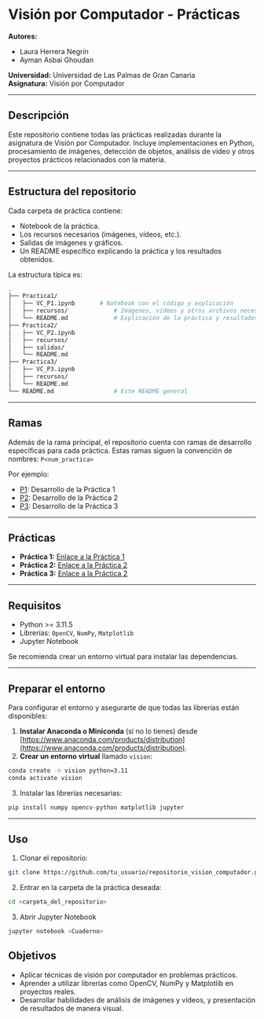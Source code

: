 # Visión por Computador - Prácticas

**Autores:**  
- Laura Herrera Negrín  
- Ayman Asbai Ghoudan

**Universidad:** Universidad de Las Palmas de Gran Canaria  
**Asignatura:** Visión por Computador  

---

## Descripción
Este repositorio contiene todas las prácticas realizadas durante la asignatura de Visión por Computador. Incluye implementaciones en Python, procesamiento de imágenes, detección de objetos, análisis de vídeo y otros proyectos prácticos relacionados con la materia.  

---
## Estructura del repositorio
Cada carpeta de práctica contiene:
- Notebook de la práctica.  
- Los recursos necesarios (imágenes, vídeos, etc.).
- Salidas de imágenes y gráficos.
- Un README específico explicando la práctica y los resultados obtenidos.

La estructura típica es:

```bash
.
├── Practica1/
│   ├── VC_P1.ipynb       # Notebook con el código y explicación
│   ├── recursos/             # Imágenes, vídeos y otros archivos necesarios
│   └── README.md             # Explicación de la práctica y resultados
├── Practica2/
│   ├── VC_P2.ipynb
│   ├── recursos/
│   ├── salidas/
│   └── README.md
├── Practica3/
│   ├── VC_P3.ipynb
│   ├── recursos/
│   └── README.md
└── README.md                 # Este README general

```

---
## Ramas
Además de la rama principal, el repositorio cuenta con ramas de desarrollo específicas para cada práctica.
Estas ramas siguen la convención de nombres: ```P<num_practica>```

Por ejemplo:
- [P1](https://github.com/lauraheerrera/VC/tree/P1): Desarrollo de la Práctica 1
- [P2](https://github.com/lauraheerrera/VC/tree/P2): Desarrollo de la Práctica 2
- [P3](https://github.com/lauraheerrera/VC/tree/P3): Desarrollo de la Práctica 3

--- 
## Prácticas
- **Práctica 1:** [Enlace a la Práctica 1](https://github.com/lauraheerrera/VC/tree/main/Practica1)
- **Práctica 2:** [Enlace a la Práctica 2](https://github.com/lauraheerrera/VC/tre/main/Practica2)  
- **Práctica 3:** [Enlace a la Práctica 2](https://github.com/lauraheerrera/VC/tre/main/Practica3) 

---
## Requisitos
- Python >= 3.11.5 
- Librerías: `OpenCV`, `NumPy`, `Matplotlib`
- Jupyter Notebook

Se recomienda crear un entorno virtual para instalar las dependencias.

---

## Preparar el entorno
Para configurar el entorno y asegurarte de que todas las librerías están disponibles:

1. **Instalar Anaconda o Miniconda** (si no lo tienes) desde [https://www.anaconda.com/products/distribution](https://www.anaconda.com/products/distribution).
2. **Crear un entorno virtual** llamado `vision`:
```bash
conda create -n vision python=3.11
conda activate vision
```
3. Instalar las librerías necesarias:
```bash
pip install numpy opencv-python matplotlib jupyter
```

---
## Uso
1. Clonar el repositorio:  
```bash
git clone https://github.com/tu_usuario/repositorio_vision_computador.git
```
2. Entrar en la carpeta de la práctica deseada:
```bash
cd <carpeta_del_repositorio>
```
3. Abrir Jupyter Notebook
```bash
jupyter notebook <Cuaderno>
```

## Objetivos
- Aplicar técnicas de visión por computador en problemas prácticos.
- Aprender a utilizar librerías como OpenCV, NumPy y Matplotlib en proyectos reales.
- Desarrollar habilidades de análisis de imágenes y vídeos, y presentación de resultados de manera visual.
